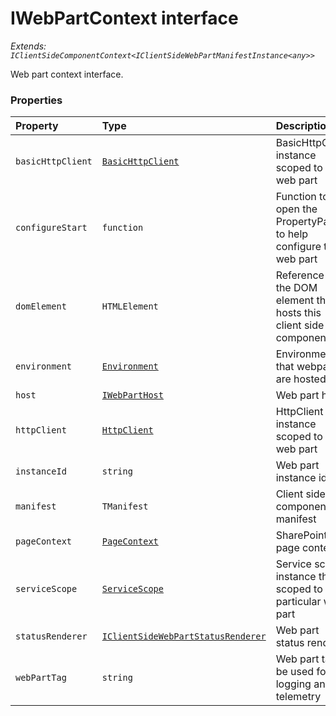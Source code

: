 # IWebPartContext interface

_Extends: `IClientSideComponentContext<IClientSideWebPartManifestInstance<any>>`_



Web part context interface.




### Properties

| Property	   | Type	| Description|
|:-------------|:-------|:-----------|
|`basicHttpClient`      | [`BasicHttpClient`](basichttpclient.md) | BasicHttpClient instance scoped to this web part |
|`configureStart`      | `function` | Function to open the PropertyPane to help configure this web part |
|`domElement`      | `HTMLElement` | Reference to the DOM element that hosts this client side component |
|`environment`      | [`Environment`](environment.md) | Environment that webparts are hosted in |
|`host`      | [`IWebPartHost`](iwebparthost.md) | Web part host |
|`httpClient`      | [`HttpClient`](httpclient.md) | HttpClient instance scoped to this web part |
|`instanceId`      | `string` | Web part instance id |
|`manifest`      | `TManifest` | Client side component manifest |
|`pageContext`      | [`PageContext`](pagecontext.md) | SharePoint page context |
|`serviceScope`      | [`ServiceScope`](servicescope.md) | Service scope instance that is scoped to this particular web part |
|`statusRenderer`      | [`IClientSideWebPartStatusRenderer`](iclientsidewebpartstatusrenderer.md) | Web part status renderer |
|`webPartTag`      | `string` | Web part tag to be used for logging and telemetry |




